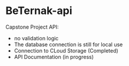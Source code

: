 # BeTernak-api
Capstone Project API:
- no validation logic
- The database connection is still for local use
- Connection to CLoud Storage (Completed)
- API Documentation (in progress)
